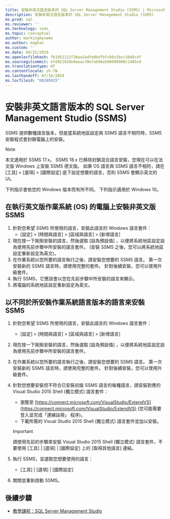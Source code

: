 ```yaml
---
title: 安裝非英文語言版本的 SQL Server Management Studio (SSMS) | Microsoft Docs
description: 安裝非英文語言版本的 SQL Server Management Studio (SSMS)
ms.prod: sql
ms.reviewer: ''
ms.technology: ssms
ms.topic: conceptual
author: markingmyname
ms.author: maghan
ms.custom: ''
ms.date: 04/25/2019
ms.openlocfilehash: fb1d51121f38aa2adfe0bdfbfcb6c5bcc10d8c4f
ms.sourcegitcommit: e7d921828e9eeac78e7ab96eb90996990c2405e9
ms.translationtype: HT
ms.contentlocale: zh-TW
ms.lasthandoff: 07/16/2019
ms.locfileid: "68265015"
---
```

# <a name="install-non-english-language-versions-of-sql-server-management-studio-ssms"></a>安裝非英文語言版本的 SQL Server Management Studio (SSMS)

SSMS 提供數種語言版本，但是當系統地區設定與 SSMS 語言不相符時，SSMS 安裝程式會封鎖電腦上的安裝。

> [!NOTE]
> 本文適用於 SSMS 17.x。 SSMS 18.x 已移除封鎖混合語言安裝，您現在可以在法文版 Windows 上安裝 SSMS 德文版。 如果 OS 語言與 SSMS 語言不相符，請在 [工具]   > [選項]   > [國際設定]  底下設定想要的語言，否則 SSMS 會顯示英文的 UI。

下列指示會依您的 Windows 版本而有所不同。 下列指示適用於 Windows 10。

## <a name="install-non-english-ssms-on-a-computer-running-an-english-operating-system-os"></a>在執行英文版作業系統 (OS) 的電腦上安裝非英文版 SSMS

1. 針對您希望 SSMS 所使用的語言，安裝此語言的 Windows 語言套件：
   - [設定]   > [時間與語言]   > [區域與語言]   > [新增語言] 
2. 現在按一下剛剛安裝的語言，然後選取 [設為預設值]  ，以便將系統地區設定設為使用先前步驟中所安裝的語言套件。 (安裝 SSMS 之後，您可以將系統地區設定重新設定為英文)。
3. 在作業系統以您所要的語言執行之後，請安裝您想要的 SSMS 語言。 第一次安裝新的 SSMS 語言時，請使用完整的套件。 針對後續安裝，您可以使用升級套件。
4. 執行 SSMS，它應該會以您在先前步驟中所安裝的語言來顯示。
5. 將電腦的系統地區設定重新設定為英文。

## <a name="install-ssms-in-a-language-other-than-the-language-of-the-installed-os"></a>以不同於所安裝作業系統語言版本的語言來安裝 SSMS

1. 針對您希望 SSMS 所使用的語言，安裝此語言的 Windows 語言套件：
   - [設定]   > [時間與語言]   > [區域與語言]   > [新增語言] 
2. 現在按一下剛剛安裝的語言，然後選取 [設為預設值]  ，以便將系統地區設定設為使用先前步驟中所安裝的語言套件。
3. 在作業系統以您所要的語言執行之後，請安裝您想要的 SSMS 語言。 第一次安裝新的 SSMS 語言時，請使用完整的套件。 針對後續安裝，您可以使用升級套件。
4. 針對您想要安裝但不符合已安裝初版 SSMS 語言的每種語言，請安裝對應的 Visual Studio 2015 Shell (獨立模式) 語言套件：
   - 瀏覽至 [https://connect.microsoft.com/VisualStudio/ExtendVS](https://connect.microsoft.com/VisualStudio/ExtendVS) (您可能需要登入並完成「連線註冊」  程序)。
   - 下載所需的 Visual Studio 2015 Shell (獨立模式) 語言套件並加以安裝。

   > [!IMPORTANT]
   > 請使用先前的步驟來安裝 Visual Studio 2015 Shell (獨立模式) 語言套件，不要使用 [工具]   | [選項]   | [國際設定]  上的 [取得其他語言]  連結。

5. 執行 SSMS，並選取您想要使用的語言：
   - [工具]   | [選項]   | [國際設定] 
6. 關閉並重新啟動 SSMS。

## <a name="next-steps"></a>後續步驟

- [教學課程：SQL Server Management Studio](https://docs.microsoft.com/sql/ssms/tutorials/tutorial-sql-server-management-studio)
